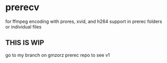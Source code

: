 # prerecv
for ffmpeg encoding with prores, xvid, and h264 support in prerec folders or individual files

## THIS IS WIP
go to my branch on gmzorz prerec repo to see v1
